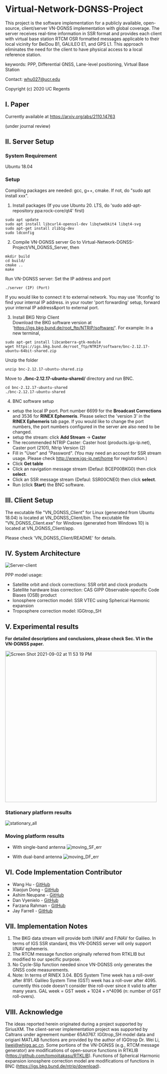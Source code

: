 # Virtual-Network-DGNSS-Project
This project is the software implementation for a publicly available, open-source, client/server VN-DGNSS implementation with global coverage. The server receives real-time information in SSR format and provides each client with virtual base station RTCM OSR formatted messages applicable to their local vicinity for BeiDou B1, GALILEO E1, and GPS L1. This approach eliminates the need for the client to have physical access to a local reference station.

keywords: PPP, Differential GNSS, Lane-level positioning, Virtual Base Station

Contact: whu027@ucr.edu

Copyright (c) 2020 UC Regents

## I. Paper
Currently available at https://arxiv.org/abs/2110.14763

(under journal review)

## II. Server Setup
### System Requirement
Ubuntu 18.04

### Setup
Compiling packages are needed: gcc, g++, cmake. If not, do "sudo apt install xxx".

1. Install packages
(If you use Ubuntu 20. LTS, do 'sudo add-apt-repository ppa:rock-core/qt4' first)
```
sudo apt update
sudo apt install libcurl4-openssl-dev libqtwebkit4 libqt4-svg
sudo apt-get install zlib1g-dev
sudo ldconfig
```

2. Compile VN-DGNSS server
Go to Virtual-Network-DGNSS-Project/VN_DGNSS_Server, then
```
mkdir build
cd build/
cmake ..
make
```
Run VN-DGNSS server: Set the IP address and port
```
./server (IP) (Port)
```
If you would like to connect it to external network. You may use 'ifconfig' to find your internal IP address. in your router 'port forwarding' setup, forward your internal IP address&port to external port.

3. Install BKG Ntrip Client  
Download the BKG software version at 'https://igs.bkg.bund.de/root_ftp/NTRIP/software/'.
For example:
In a new terminal,
```
sudo apt-get install libcanberra-gtk-module
wget https://igs.bkg.bund.de/root_ftp/NTRIP/software/bnc-2.12.17-ubuntu-64bit-shared.zip
```
Unzip the folder  
```
unzip bnc-2.12.17-ubuntu-shared.zip  
```
Move to **./bnc-2.12.17-ubuntu-shared/** directory and run BNC.  
```
cd bnc-2.12.17-ubuntu-shared  
./bnc-2.12.17-ubuntu-shared  
```

4. BNC software setup
* setup the local IP port. Port number 6699 for the **Broadcast Corrections** and 3536 for **RINEX Ephemeris**. Please select the 'version 3' in the **RINEX Ephemeris** tab page. If you would like to change the port numbers, the port numbers configured in the server are also need to be changed.
* setup the stream: click **Add Stream** -> **Caster**
* The recommended NTRIP Caster: Caster host (products.igs-ip.net), Caster port (2101), Ntrip Version (2)
* Fill in "User" and "Password". (You may need an account for SSR stream usage. Please check http://www.igs-ip.net/home for registration.)
* Click **Get table**
* Click an navigation message stream (Defaul: BCEP00BKG0) then click **select**.
* Click an SSR message stream (Defaul: SSR00CNE0) then click **select**.
* Run (click **Start**) the BNC software.

## III. Client Setup
The excutable file "VN_DGNSS_Client" for Linux (generated from Ubuntu 18.04) is located at VN_DGNSS_Client/bin.
The excutable file "VN_DGNSS_Client.exe" for Windows (generated from Windows 10) is located at VN_DGNSS_Client/app.

Please check 'VN_DGNSS_Client/README' for details.

## IV. System Architecture
![Server-client](https://user-images.githubusercontent.com/45580484/131876233-beb25066-cfce-431e-8ec3-81182328b99f.png)

PPP model usage:
* Satellite orbit and clock corrections: SSR orbit and clock products
* Satellite hardware bias correction: CAS GIPP Observable-specific Code Biases (OSB) product
* Ionosphere correction model: SSR VTEC using Spherical Harmonic expansion
* Troposphere correction model: IGGtrop_SH


## V. Experimental results
**For detailed descriptions and conclusions, please check Sec. VI in the VN-DGNSS paper.**

<img width="487" alt="Screen Shot 2021-09-02 at 11 53 19 PM" src="https://user-images.githubusercontent.com/45580484/131876595-1893578b-9f5d-4c52-b21b-2a236332e23b.png">

### Stationary platform results

![stationary_all](https://user-images.githubusercontent.com/45580484/131878787-eb9e0861-bc43-4383-877f-7f986f3ca5d4.jpg)

### Moving platform results
* With single-band antenna
![moving_SF_err](https://user-images.githubusercontent.com/45580484/133939394-121a02df-67ca-4b08-b509-51eae1b1424b.jpg)

* With dual-band antenna
![moving_DF_err](https://user-images.githubusercontent.com/45580484/133939402-ce4681fc-1a77-4f08-9cb8-79598004f1c7.jpg)

## VI. Code Implementation Contributor
* Wang Hu - [GitHub](https://github.com/Azurehappen)
* Xiaojun Dong - [GitHub](https://github.com/Akatsukis)
* Ashim Neupane - [GitHub](https://github.com/ashimneu)
* Dan Vyenielo - [GitHub](https://github.com/dvnlo)
* Farzana Rahman - [GitHub](https://github.com/FarzanaRahman)
* Jay Farrell - [GitHub](https://github.com/jaffarrell)

## VII. Implementation Notes
1. The BKG data stream will provide both I/NAV and F/NAV for Galileo. In terms of IGS SSR standard, this VN-DGNSS server will only support I/NAV ephemeris. 
2. The RTCM message function originally referred from RTKLIB but modified to our specific purpose. 
3. No Cycle-Slip function needed since VN-DGNSS only generates the GNSS code measurements. 
4. Note: In terms of RINEX 3.04. BDS System Time week has a roll-over after 8191. Galileo System Time (GST) week has a roll-over after 4095. currently this code doesn't consider thie roll-over since it valid to after many years. GAL week = GST week + 1024 + n*4096 (n: number of GST roll-overs).

## VIII. Acknowledge
The ideas reported herein originated during a project supported by SiriusXM. The client-server implementation project was supported by Caltrans under agreement number 65A0767.
IGGtrop_SH model data and origianl MATLAB functions are provided by the author of IGGtrop Dr. Wei Li, liwei@whigg.ac.cn.
Some portions of the VN-DGNSS (e.g., RTCM message generator) are modifications of open-source functions in RTKLIB (https://github.com/tomojitakasu/RTKLIB).
Functions of Spherical Harmonic expansion ionosphere correction model are modifications of functions in BNC (https://igs.bkg.bund.de/ntrip/download).
